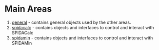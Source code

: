 Main Areas
==========

1. [general](general) - contains general objects used by the other areas.
1. [spidacalc](spidacalc) - contains objects and interfaces to control and interact with SPIDACalc
1. [spidamin](spidamin) - contains objects and interfaces to control and interact with SPIDAMin